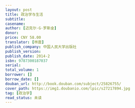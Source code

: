 ```yaml
---
layout: post
title: 政治学与生活
subtitle: 
casename: 
author: [迈克尔·G·罗斯金]
donor: 
price: CNY 58.00
translator: [林震]
publish_company: 中国人民大学出版社
publish_version: 
publish_date: 2014-2
isbn: 9787300187037
serial: 
total_volume: 1
borrower: []
borrow_date: []
douban_url: http://book.douban.com/subject/25826755/
cover_path: https://img1.doubanio.com/lpic/s27217894.jpg
tag: [政治学]
read_status: 未读
---
```

